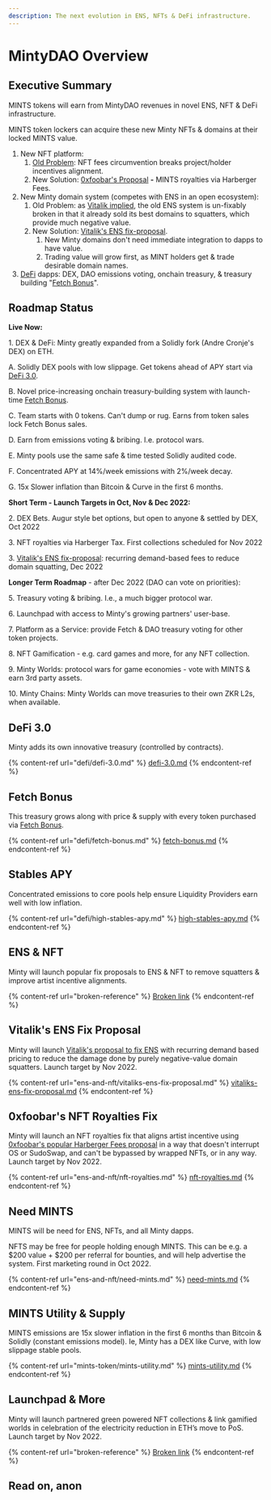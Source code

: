 ```yaml
---
description: The next evolution in ENS, NFTs & DeFi infrastructure.
---
```


# MintyDAO Overview

## **Executive Summary**

MINTS tokens will earn from MintyDAO revenues in novel ENS, NFT & DeFi infrastructure.

MINTS token lockers can acquire these new Minty NFTs & domains at their locked MINTS value.

1. New NFT platform:&#x20;
   1. [Old Problem](https://twitter.com/0xfoobar/status/1563614234390704129): NFT fees circumvention breaks project/holder incentives alignment.
   2. New Solution: [0xfoobar's Proposal](ens-and-nft/nft-royalties.md) **-** MINTS royalties via Harberger Fees.
2. New Minty domain system (competes with ENS in an open ecosystem):
   1. Old Problem: as [Vitalik implied](https://twitter.com/vitalikbuterin/status/1568070721753989120), the old ENS system is un-fixably broken in that it already sold its best domains to squatters, which provide much negative value.
   2. New Solution: [Vitalik's ENS fix-proposal](ens-and-nft/vitaliks-ens-fix-proposal.md).
      1. New Minty domains don't need immediate integration to dapps to have value.
      2. Trading value will grow first, as MINT holders get & trade desirable domain names.
3. [DeFi](defi/defi-3.0.md) dapps: DEX, DAO emissions voting, onchain treasury, & treasury building "[Fetch Bonus](./#fetch-bonus)".

## **Roadmap Status**

**Live Now:**

1\. DEX & DeFi: Minty greatly expanded from a Solidly fork (Andre Cronje's DEX) on ETH.

&#x20;  A. Solidly DEX pools with low slippage. Get tokens ahead of APY start via [DeFi 3.0](defi/defi-3.0.md).

&#x20;  B. Novel price-increasing onchain treasury-building system with launch-time [Fetch Bonus](defi/fetch-bonus.md).

&#x20;  C. Team starts with 0 tokens. Can't dump or rug. Earns from token sales lock Fetch Bonus sales.

&#x20;  D. Earn from emissions voting & bribing. I.e. protocol wars.

&#x20;  E. Minty pools use the same safe & time tested Solidly audited code.

&#x20;  F. Concentrated APY at 14%/week emissions with 2%/week decay.

&#x20;  G. 15x Slower inflation than Bitcoin & Curve in the first 6 months.

**Short Term - Launch Targets in Oct, Nov & Dec 2022:**

2\. DEX Bets. Augur style bet options, but open to anyone & settled by DEX, Oct 2022

3\. NFT royalties via Harberger Tax. First collections scheduled for Nov 2022

3\. [Vitalik's ENS fix-proposal](https://twitter.com/vitalikbuterin/status/1568070721753989120): recurring demand-based fees to reduce domain squatting, Dec 2022

**Longer Term Roadmap** - after Dec 2022 (DAO can vote on priorities):

&#x20;  5\. Treasury voting & bribing. I.e., a much bigger protocol war.

&#x20;  6\. Launchpad with access to Minty's growing partners' user-base.

&#x20;  7\. Platform as a Service: provide Fetch & DAO treasury voting for other token projects.

&#x20;  8\. NFT Gamification - e.g. card games and more, for any NFT collection.

&#x20;  9\. Minty Worlds: protocol wars for game economies - vote with MINTS & earn 3rd party assets.

&#x20;  10\. Minty Chains: Minty Worlds can move treasuries to their own ZKR L2s, when available.

## DeFi 3.0

Minty adds its own innovative treasury (controlled by contracts).

{% content-ref url="defi/defi-3.0.md" %}
[defi-3.0.md](defi/defi-3.0.md)
{% endcontent-ref %}

## Fetch Bonus

This treasury grows along with price & supply with every token purchased via [Fetch Bonus](https://mintydao.io/fetch).

{% content-ref url="defi/fetch-bonus.md" %}
[fetch-bonus.md](defi/fetch-bonus.md)
{% endcontent-ref %}

## Stables APY

Concentrated emissions to core pools help ensure Liquidity Providers earn well with low inflation.

{% content-ref url="defi/high-stables-apy.md" %}
[high-stables-apy.md](defi/high-stables-apy.md)
{% endcontent-ref %}

## ENS & NFT

Minty will launch popular fix proposals to ENS & NFT to remove squatters & improve artist incentive alignments.

{% content-ref url="broken-reference" %}
[Broken link](broken-reference)
{% endcontent-ref %}

## Vitalik's ENS Fix Proposal

Minty will launch [Vitalik's proposal to fix ENS](https://twitter.com/vitalikbuterin/status/1568070721753989120) with recurring demand based pricing to reduce the damage done by purely negative-value domain squatters. Launch target by Nov 2022.

{% content-ref url="ens-and-nft/vitaliks-ens-fix-proposal.md" %}
[vitaliks-ens-fix-proposal.md](ens-and-nft/vitaliks-ens-fix-proposal.md)
{% endcontent-ref %}

## 0xfoobar's NFT Royalties Fix

Minty will launch an NFT royalties fix that aligns artist incentive using [0xfoobar's popular Harberger Fees proposal](https://twitter.com/0xfoobar/status/1563614234390704129?s=20\&t=KQoDGfY9K5PIiihI3Vc2\_g) in a way that doesn't interrupt OS or SudoSwap, and can't be bypassed by wrapped NFTs, or in any way.  Launch target by Nov 2022.

{% content-ref url="ens-and-nft/nft-royalties.md" %}
[nft-royalties.md](ens-and-nft/nft-royalties.md)
{% endcontent-ref %}



## Need MINTS

MINTS will be need for ENS, NFTs, and all Minty dapps.

NFTS may be free for people holding enough MINTS. This can be e.g. a $200 value + $200 per referral for bounties, and will help advertise the system. First marketing round in Oct 2022.

{% content-ref url="ens-and-nft/need-mints.md" %}
[need-mints.md](ens-and-nft/need-mints.md)
{% endcontent-ref %}

## MINTS Utility & Supply

MINTS emissions are 15x slower inflation in the first 6 months than Bitcoin & Solidly (constant emissions model). Ie, Minty has a DEX like Curve, with low slippage stable pools.

{% content-ref url="mints-token/mints-utility.md" %}
[mints-utility.md](mints-token/mints-utility.md)
{% endcontent-ref %}



## Launchpad & More

Minty will launch partnered green powered NFT collections & link gamified worlds in celebration of the electricity reduction in ETH’s move to PoS.  Launch target by Nov 2022.

{% content-ref url="broken-reference" %}
[Broken link](broken-reference)
{% endcontent-ref %}

## Read on, anon
